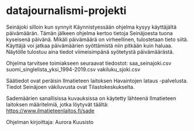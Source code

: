 # datajournalismi-projekti

Seinäjoki silloin kun synnyit
  Käynnistyessään ohjelma kysyy käyttäjältä päivämäärän. Tämän jälkeen
  ohjelma kertoo tietoja Seinäjoesta tuona kyseisenä päivänä. Mikäli 
  päivämäärä on virheellinen, tulostetaan tieto siitä. Käyttäjä voi jatkaa
  päivämäärien syöttämistä niin pitkään kuin haluaa. Näytölle tulostuu aina
  tiedot viimeisimpänä syötetystä päivämäärästä.

Ohjelma tarvitsee toimiakseen seuraavat tiedostot:
  saa_seinajoki.csv
  suomi_singlelista_yksi_1994-2019.csv
  vakiluku_sjoki.csv

Säätiedot ovat peräisin Ilmatieteen laitoksen Havaintojen lataus -palvelusta.
Tiedot Seinäjoen väkiluvusta ovat Tilastokeskukselta.

Sademäärien sanallisissa kuvauksissa on käytetty lähteenä Ilmatieteen
  laitoksen määritelmiä, jotka löytyvät täältä: https://www.ilmatieteenlaitos.fi/sade

Ohjelman kirjoittaja: Aurora Kuusisto
